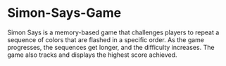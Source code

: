 # Simon-Says-Game
Simon Says is a memory-based game that challenges players to repeat a sequence of colors that are flashed in a specific order. As the game progresses, the sequences get longer, and the difficulty increases. The game also tracks and displays the highest score achieved.
